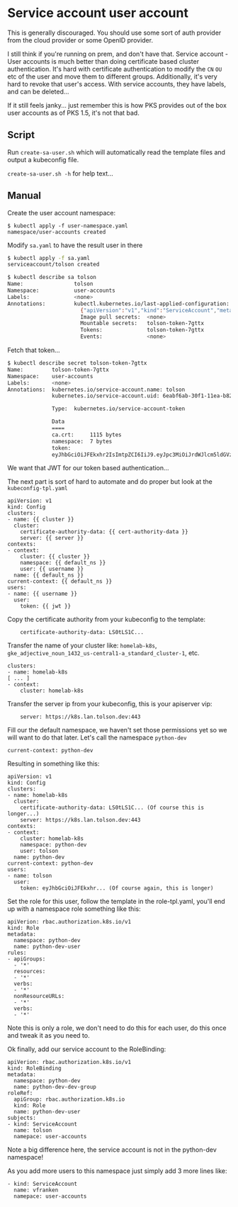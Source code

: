 # Service account user account

This is generally discouraged. You should use some sort of auth provider from the cloud provider or some OpenID provider.

I still think if you're running on prem, and don't have that. Service account - User accounts is much better than doing certificate based cluster authentication. It's hard with certificate authentication to modify the `CN` `OU` etc of the user and move them to different groups. Additionally, it's very hard to revoke that user's access. With service accounts, they have labels, and can be deleted...

If it still feels janky... just remember this is how PKS provides out of the box user accounts as of PKS 1.5, it's not that bad.

## Script

Run `create-sa-user.sh` which will automatically read the template files and output a kubeconfig file.

`create-sa-user.sh -h` for help text...

## Manual

Create the user account namespace:

```
$ kubectl apply -f user-namespace.yaml 
namespace/user-accounts created
```

Modify `sa.yaml` to have the result user in there

``` bash
$ kubectl apply -f sa.yaml
serviceaccount/tolson created
```

``` bash
$ kubectl describe sa tolson
Name:                tolson
Namespace:           user-accounts
Labels:              <none>
Annotations:         kubectl.kubernetes.io/last-applied-configuration:
                       {"apiVersion":"v1","kind":"ServiceAccount","metadata":{"annotations":{},"name":"tolson","namespace":"user-accounts"}}
                       Image pull secrets:  <none>
                       Mountable secrets:   tolson-token-7gttx
                       Tokens:              tolson-token-7gttx
                       Events:              <none>
```

Fetch that token...

``` bash
$ kubectl describe secret tolson-token-7gttx 
Name:         tolson-token-7gttx
Namespace:    user-accounts
Labels:       <none>
Annotations:  kubernetes.io/service-account.name: tolson
              kubernetes.io/service-account.uid: 6eabf6ab-30f1-11ea-b820-42010a800111

              Type:  kubernetes.io/service-account-token

              Data
              ====
              ca.crt:     1115 bytes
              namespace:  7 bytes
              token:
              eyJhbGciOiJFEkxhr2IsImtpZCI6IiJ9.eyJpc3MiOiJrdWJlcm5ldGVzL3NlaYmVybmV0ZXMuaW8vc2VydmljZWFjY291bnQvc2VydmljZS1hY2NvdW50LnVpZCI6ImMyMTE3ZDhZXJ2aWNlYWNjb3VudC9uYW1lc3BhY2UiOiJkZWZhdWx0Iiwia3ViZXJuZXRlcy5pby9zZXJ2aWNlYWNjb3VudC9zZWNyZXQubmFtZSI6InRvbHNvbi10b2tlbi03Z3R0eCIsImt1YmVybmV0ZXMuaW8vc2VydmljZWFjY291bnQvc2VydmljZS1hY2NvdW50Lm5hbWUiOiJ0b2xzb24iLCJrdWJlcm5ldGVzLmlvL3NlcnZpY2VhY2NvdW50L3NlcnZpY2UtYWNjb3VudC51aWQiOiI2ZWFiZjZhYi0zMGYxLTExZWEtYjgyMC00MjAxMGE4MDAxMTEiLCJzdWIiOiJzeXN0ZW06c2VydmljZWFjY291bnQ6ZGVmYXVsdDp0b2xzb24ifQ.caY-11y39zmM5-LwyN6lHxWSAq-FBcO6VHQJ8BU_Qh3l8miLQQ71TUNccN7BMX5aM4RHmztpEHOVbElCWXwyhWr3NR1Z1ar9s5ec6iHBqfkp_s8TvxPBLyUdy9OjCWy3iLQ4Lt4qpxsjwE4NE7KioDPX2Snb6NWFK7lvldjYX4tdkpWdQHBNmqaDPq35itsFpk4tUch7yJqnySBjvNlOABMegjExPpZx6aJ1Wlax290Lt_9ZUf1G-0YVUGUeSfnEUQcQeWhZGPfk23AblyvFsXn6wpg2K4ZZ9AE23SWfFdVyph_2A58nGT_fskC_kAJCYgJBmGw9Q6-dREUrHhqkUoL4DAN_03iEM5Snz6YK5EF1nzeRLpKL_0-7BHWs06Gna4Xe-LzlvobjS_kcmeNPWpUxTfqUgK-fpznG4I9ikq1ecjg
```

We want that JWT for our token based authentication...

The next part is sort of hard to automate and do proper but look at the `kubeconfig-tpl.yaml`

```
apiVersion: v1
kind: Config
clusters:
- name: {{ cluster }}
  cluster:
    certificate-authority-data: {{ cert-authority-data }}
    server: {{ server }}
contexts:
- context:
    cluster: {{ cluster }}
    namespace: {{ default_ns }}
    user: {{ username }}
  name: {{ default_ns }}
current-context: {{ default_ns }}
users:
- name: {{ username }}
  user:
    token: {{ jwt }}
```

Copy the certificate authority from your kubeconfig to the template:

```
    certificate-authority-data: LS0tLS1C...
```

Transfer the name of your cluster like: `homelab-k8s`, `gke_adjective_noun_1432_us-central1-a_standard_cluster-1`, etc.

```
clusters:
- name: homelab-k8s
[ ... ]
- context:
    cluster: homelab-k8s
```

Transfer the server ip from your kubeconfig, this is your apiserver vip:

```
    server: https://k8s.lan.tolson.dev:443
```

Fill our the default namespace, we haven't set those permissions yet so we will want to do that later. Let's call the namespace `python-dev`

```
current-context: python-dev
```

Resulting in something like this:

```
apiVersion: v1
kind: Config
clusters:
- name: homelab-k8s
  cluster:
    certificate-authority-data: LS0tLS1C... (Of course this is longer...)
    server: https://k8s.lan.tolson.dev:443
contexts:
- context:
    cluster: homelab-k8s
    namespace: python-dev
    user: tolson
  name: python-dev
current-context: python-dev
users:
- name: tolson
  user:
    token: eyJhbGciOiJFEkxhr... (Of course again, this is longer) 
```

Set the role for this user, follow the template in the role-tpl.yaml, you'll end up with a namespace role something like this:

```
apiVerion: rbac.authorization.k8s.io/v1
kind: Role
metadata:
  namespace: python-dev
  name: python-dev-user
rules:
- apiGroups:
  - '*'
  resources:
  - '*'
  verbs:
  - '*'
  nonResourceURLs:
  - '*'
  verbs:
  - '*'
```

Note this is only a role, we don't need to do this for each user, do this once and tweak it as you need to.

Ok finally, add our service account to the RoleBinding:

```
apiVerion: rbac.authorization.k8s.io/v1
kind: RoleBinding
metadata:
  namespace: python-dev
  name: python-dev-dev-group
roleRef:
  apiGroup: rbac.authorization.k8s.io
  kind: Role
  name: python-dev-user
subjects:
- kind: ServiceAccount
  name: tolson
  namepace: user-accounts
```

Note a big difference here, the service account is not in the python-dev namespace!

As you add more users to this namespace just simply add 3 more lines like:

```
- kind: ServiceAccount
  name: vfranken
  namepace: user-accounts
```

